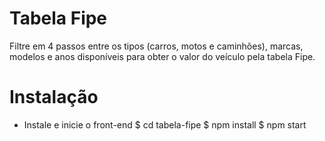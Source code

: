 # Tabela Fipe

Filtre em 4 passos entre os tipos (carros, motos e caminhões), marcas, modelos e anos disponíveis para obter o valor do veículo pela tabela Fipe.

# Instalação

* Instale e inicie o front-end
    $ cd tabela-fipe
    $ npm install
    $ npm start


